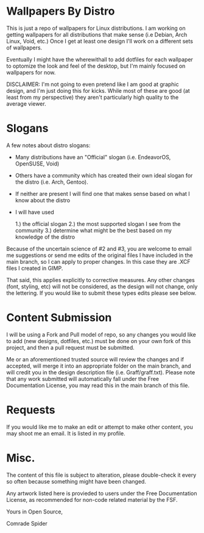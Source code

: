 
# Wallpapers By Distro
This is just a repo of wallpapers for Linux distributions. I am working on getting wallpapers for all distributions that make sense (i.e Debian, Arch Linux, Void, etc.)
Once I get at least one design I'll work on a different sets of wallpapers.

Eventually I might have the wherewithall to add dotfiles for each wallpaper to optomize the look and feel of the desktop, but I'm mainly focused on wallpapers for now.

DISCLAIMER: I'm not going to even pretend like I am good at graphic design, and I'm just doing this for kicks. While most of these are good (at least from my perspective) they aren't particularly high quality to the average viewer.  


# Slogans

A few notes about distro slogans:

- Many distributions have an "Official" slogan (i.e. EndeavorOS, OpenSUSE, Void) 

- Others have a community which has created their own ideal slogan for the distro (i.e. Arch, Gentoo).  

- If neither are present I will find one that makes sense based on what I know about the distro

- I will have used 

     1.) the official slogan
     2.) the most supported slogan I see from the community
     3.) determine what might be the best based on my knowledge of the distro

Because of the uncertain science of #2 and #3, you are welcome to email me suggestions or send me edits of the original files I have included in the main branch, so I can apply to proper changes.  In this case they are .XCF files I created in GIMP.

That said, this applies explicitly to corrective measures.  Any other changes (font, styling, etc) will not be considered, as the design will not change, only the lettering.  If you would like to submit these types edits please see below.


# Content Submission

I will be using a Fork and Pull model of repo, so any changes you would like to add (new designs, dotfiles, etc.) must be done on your own fork of this project, and then a pull request must be submitted. 

Me or an aforementioned trusted source will review the changes and if accepted, will merge it into an appropriate folder on the main branch, and will credit you in the design description file (i.e. Graff/graff.txt).  Please note that any work submitted will automatically fall under the Free Documentation License, you may read this in the main branch of this file.


# Requests

If you would like me to make an edit or attempt to make other content, you may shoot me an email.  It is listed in my profile. 


# Misc.

The content of this file is subject to alteration, please double-check it every so often because something might have been changed.

Any artwork listed here is provieded to users under the Free Documentation License, as recommended for non-code related material by the FSF.



Yours in Open Source,

Comrade Spider
